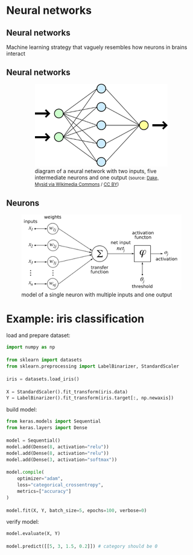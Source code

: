 # Neural networks

## Neural networks

Machine learning strategy that vaguely resembles how neurons in brains interact

## Neural networks

<figure style="width: 70%; margin: 0 auto;">
  <img src="assets/wikimedia-Neural_network.svg" alt="diagram of a neural network">
  <figcaption>diagram of a neural network with two inputs, five intermediate neurons and one output <small>(source: <a href="https://commons.wikimedia.org/wiki/File:Neural_network.svg" title="via Wikimedia Commons">Dake, Mysid via Wikimedia Commons</a> / <a href="https://creativecommons.org/licenses/by/1.0">CC BY</a>)</small></figcaption>
</figure>

## Neurons

<figure>
  <img src="assets/wikimedia-ArtificialNeuronModel_english.png">
  <figcaption>model of a single neuron with multiple inputs and one output</figcaption>
</figure>

# Example: iris classification

load and prepare dataset:

```py
import numpy as np

from sklearn import datasets
from sklearn.preprocessing import LabelBinarizer, StandardScaler

iris = datasets.load_iris()

X = StandardScaler().fit_transform(iris.data)
Y = LabelBinarizer().fit_transform(iris.target[:, np.newaxis])
```

build model:

```py
from keras.models import Sequential
from keras.layers import Dense

model = Sequential()
model.add(Dense(8, activation="relu"))
model.add(Dense(8, activation="relu"))
model.add(Dense(3, activation="softmax"))

model.compile(
    optimizer="adam",
    loss="categorical_crossentropy",
    metrics=["accuracy"]
)

model.fit(X, Y, batch_size=5, epochs=100, verbose=0)
```

verify model:

```py
model.evaluate(X, Y)

model.predict([[5, 3, 1.5, 0.2]]) # category should be 0
```
